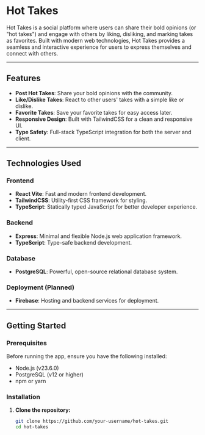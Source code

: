 # Hot Takes

Hot Takes is a social platform where users can share their bold opinions (or "hot takes") and engage with others by liking, disliking, and marking takes as favorites. Built with modern web technologies, Hot Takes provides a seamless and interactive experience for users to express themselves and connect with others.

---

## Features

- **Post Hot Takes**: Share your bold opinions with the community.
- **Like/Dislike Takes**: React to other users' takes with a simple like or dislike.
- **Favorite Takes**: Save your favorite takes for easy access later.
- **Responsive Design**: Built with TailwindCSS for a clean and responsive UI.
- **Type Safety**: Full-stack TypeScript integration for both the server and client.

---

## Technologies Used

### Frontend
- **React Vite**: Fast and modern frontend development.
- **TailwindCSS**: Utility-first CSS framework for styling.
- **TypeScript**: Statically typed JavaScript for better developer experience.

### Backend
- **Express**: Minimal and flexible Node.js web application framework.
- **TypeScript**: Type-safe backend development.

### Database
- **PostgreSQL**: Powerful, open-source relational database system.

### Deployment (Planned)
- **Firebase**: Hosting and backend services for deployment.

---

## Getting Started

### Prerequisites

Before running the app, ensure you have the following installed:
- Node.js (v23.6.0)
- PostgreSQL (v12 or higher)
- npm or yarn

### Installation

1. **Clone the repository:**
   ```bash
   git clone https://github.com/your-username/hot-takes.git
   cd hot-takes